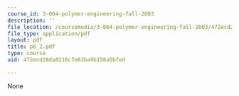 ```yaml
---
course_id: 3-064-polymer-engineering-fall-2003
description: ''
file_location: /coursemedia/3-064-polymer-engineering-fall-2003/472ecd28da8216c7e63ba9b158a5bfed_p6_2.pdf
file_type: application/pdf
layout: pdf
title: p6_2.pdf
type: course
uid: 472ecd28da8216c7e63ba9b158a5bfed

---
```

None